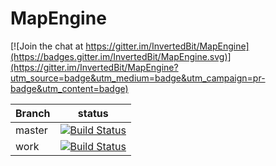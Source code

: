 # MapEngine

[![Join the chat at https://gitter.im/InvertedBit/MapEngine](https://badges.gitter.im/InvertedBit/MapEngine.svg)](https://gitter.im/InvertedBit/MapEngine?utm_source=badge&utm_medium=badge&utm_campaign=pr-badge&utm_content=badge)

|Branch     | status    |
|-----------|-----------|
|master     |[![Build Status](https://travis-ci.org/InvertedBit/MapEngine.svg?branch=master)](https://travis-ci.org/InvertedBit/MapEngine)|
|work       |[![Build Status](https://travis-ci.org/InvertedBit/MapEngine.svg?branch=work)](https://travis-ci.org/InvertedBit/MapEngine)|
